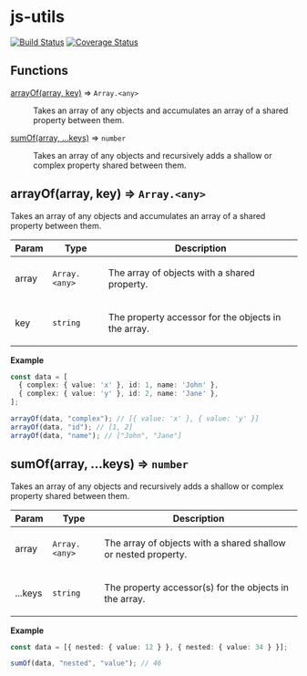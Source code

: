 
# js-utils
[![Build Status](https://travis-ci.com/publicstrategies/js-utils.svg?branch=master)](https://travis-ci.com/publicstrategies/js-utils)
[![Coverage Status](https://coveralls.io/repos/github/publicstrategies/js-utils/badge.svg?branch=master)](https://coveralls.io/github/publicstrategies/js-utils?branch=master)

## Functions

<dl>
<dt><a href="#arrayOf">arrayOf(array, key)</a> ⇒ <code>Array.&lt;any&gt;</code></dt>
<dd><p>Takes an array of any objects and accumulates an array of a shared property
between them.</p></dd>
<dt><a href="#sumOf">sumOf(array, ...keys)</a> ⇒ <code>number</code></dt>
<dd><p>Takes an array of any objects and recursively adds a shallow or complex
property shared between them.</p></dd>
</dl>

<a name="arrayOf"></a>

## arrayOf(array, key) ⇒ <code>Array.&lt;any&gt;</code>
<p>Takes an array of any objects and accumulates an array of a shared property
between them.</p>


| Param | Type | Description |
| --- | --- | --- |
| array | <code>Array.&lt;any&gt;</code> | <p>The array of objects with a shared property.</p> |
| key | <code>string</code> | <p>The property accessor for the objects in the array.</p> |

**Example**  
```ts
const data = [
  { complex: { value: 'x' }, id: 1, name: 'John' },
  { complex: { value: 'y' }, id: 2, name: 'Jane' },
];

arrayOf(data, "complex"); // [{ value: 'x' }, { value: 'y' }]
arrayOf(data, "id"); // [1, 2]
arrayOf(data, "name"); // ["John", "Jane"]
```
<a name="sumOf"></a>

## sumOf(array, ...keys) ⇒ <code>number</code>
<p>Takes an array of any objects and recursively adds a shallow or complex
property shared between them.</p>


| Param | Type | Description |
| --- | --- | --- |
| array | <code>Array.&lt;any&gt;</code> | <p>The array of objects with a shared shallow or nested property.</p> |
| ...keys | <code>string</code> | <p>The property accessor(s) for the objects in the array.</p> |

**Example**  
```ts
const data = [{ nested: { value: 12 } }, { nested: { value: 34 } }];

sumOf(data, "nested", "value"); // 46
```
